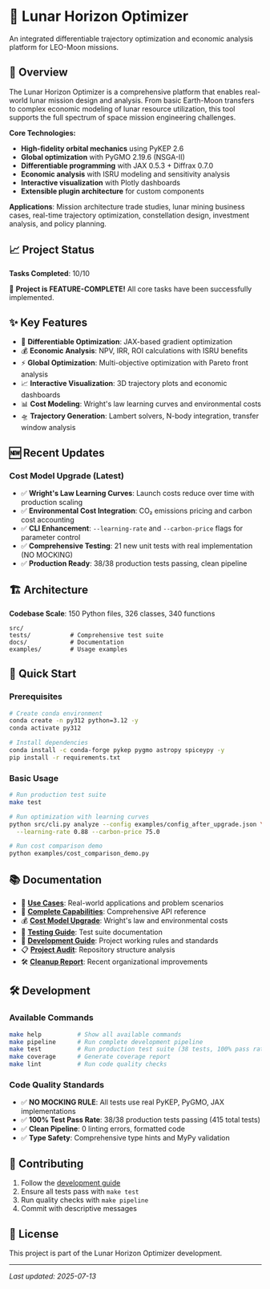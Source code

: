 # 🌙 Lunar Horizon Optimizer

An integrated differentiable trajectory optimization and economic analysis platform for LEO-Moon missions.

## 🚀 Overview

The Lunar Horizon Optimizer is a comprehensive platform that enables real-world lunar mission design and analysis. From basic Earth-Moon transfers to complex economic modeling of lunar resource utilization, this tool supports the full spectrum of space mission engineering challenges.

**Core Technologies:**
- **High-fidelity orbital mechanics** using PyKEP 2.6
- **Global optimization** with PyGMO 2.19.6 (NSGA-II)
- **Differentiable programming** with JAX 0.5.3 + Diffrax 0.7.0
- **Economic analysis** with ISRU modeling and sensitivity analysis
- **Interactive visualization** with Plotly dashboards
- **Extensible plugin architecture** for custom components

**Applications**: Mission architecture trade studies, lunar mining business cases, real-time trajectory optimization, constellation design, investment analysis, and policy planning.

## 📈 Project Status

**Tasks Completed**: 10/10

🎉 **Project is FEATURE-COMPLETE!** All core tasks have been successfully implemented.

## ✨ Key Features

- 🔄 **Differentiable Optimization**: JAX-based gradient optimization
- 💰 **Economic Analysis**: NPV, IRR, ROI calculations with ISRU benefits
- ⚡ **Global Optimization**: Multi-objective optimization with Pareto front analysis
- 📈 **Interactive Visualization**: 3D trajectory plots and economic dashboards
- 📊 **Cost Modeling**: Wright's law learning curves and environmental costs
- 🛸 **Trajectory Generation**: Lambert solvers, N-body integration, transfer window analysis

## 🆕 Recent Updates

### Cost Model Upgrade (Latest)
- ✅ **Wright's Law Learning Curves**: Launch costs reduce over time with production scaling
- ✅ **Environmental Cost Integration**: CO₂ emissions pricing and carbon cost accounting
- ✅ **CLI Enhancement**: `--learning-rate` and `--carbon-price` flags for parameter control
- ✅ **Comprehensive Testing**: 21 new unit tests with real implementation (NO MOCKING)
- ✅ **Production Ready**: 38/38 production tests passing, clean pipeline

## 🏗️ Architecture

**Codebase Scale**: 150 Python files, 326 classes, 340 functions

```
src/
tests/           # Comprehensive test suite
docs/            # Documentation
examples/        # Usage examples
```

## 🚀 Quick Start

### Prerequisites
```bash
# Create conda environment
conda create -n py312 python=3.12 -y
conda activate py312

# Install dependencies
conda install -c conda-forge pykep pygmo astropy spiceypy -y
pip install -r requirements.txt
```

### Basic Usage
```bash
# Run production test suite
make test

# Run optimization with learning curves
python src/cli.py analyze --config examples/config_after_upgrade.json \
  --learning-rate 0.88 --carbon-price 75.0

# Run cost comparison demo
python examples/cost_comparison_demo.py
```

## 📚 Documentation

- 🎯 **[Use Cases](USE_CASES.md)**: Real-world applications and problem scenarios
- 📖 **[Complete Capabilities](CAPABILITIES.md)**: Comprehensive API reference
- 💰 **[Cost Model Upgrade](docs/COST_MODEL_UPGRADE.md)**: Wright's law and environmental costs
- 🧪 **[Testing Guide](tests/README.md)**: Test suite documentation
- 🔧 **[Development Guide](CLAUDE.md)**: Project working rules and standards
- 📋 **[Project Audit](PROJECT_AUDIT.md)**: Repository structure analysis
- 🛠️ **[Cleanup Report](CLEANUP_REPORT.md)**: Recent organizational improvements

## 🛠️ Development

### Available Commands
```bash
make help          # Show all available commands
make pipeline      # Run complete development pipeline
make test          # Run production test suite (38 tests, 100% pass rate)
make coverage      # Generate coverage report
make lint          # Run code quality checks
```

### Code Quality Standards
- ✅ **NO MOCKING RULE**: All tests use real PyKEP, PyGMO, JAX implementations
- ✅ **100% Test Pass Rate**: 38/38 production tests passing (415 total tests)
- ✅ **Clean Pipeline**: 0 linting errors, formatted code
- ✅ **Type Safety**: Comprehensive type hints and MyPy validation

## 🤝 Contributing

1. Follow the [development guide](CLAUDE.md)
2. Ensure all tests pass with `make test`
3. Run quality checks with `make pipeline`
4. Commit with descriptive messages

## 📄 License

This project is part of the Lunar Horizon Optimizer development.

---
*Last updated: 2025-07-13*